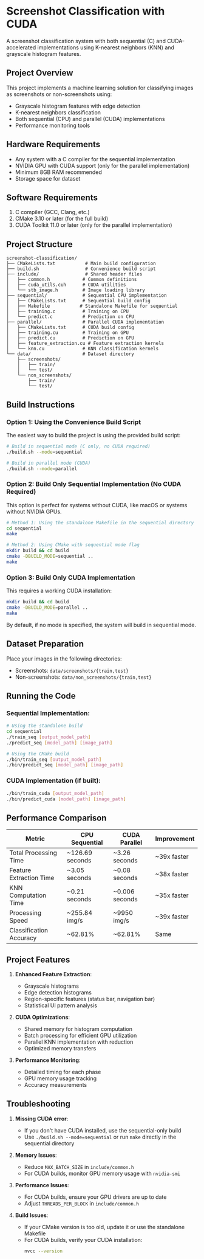 # Screenshot Classification with CUDA

A screenshot classification system with both sequential (C) and CUDA-accelerated implementations using K-nearest neighbors (KNN) and grayscale histogram features.

## Project Overview

This project implements a machine learning solution for classifying images as screenshots or non-screenshots using:
- Grayscale histogram features with edge detection
- K-nearest neighbors classification
- Both sequential (CPU) and parallel (CUDA) implementations
- Performance monitoring tools

## Hardware Requirements

- Any system with a C compiler for the sequential implementation
- NVIDIA GPU with CUDA support (only for the parallel implementation)
- Minimum 8GB RAM recommended
- Storage space for dataset

## Software Requirements

1. C compiler (GCC, Clang, etc.)
2. CMake 3.10 or later (for the full build)
3. CUDA Toolkit 11.0 or later (only for the parallel implementation)

## Project Structure

```
screenshot-classification/
├── CMakeLists.txt           # Main build configuration
├── build.sh                 # Convenience build script
├── include/                 # Shared header files
│   ├── common.h            # Common definitions
│   ├── cuda_utils.cuh      # CUDA utilities
│   └── stb_image.h         # Image loading library
├── sequential/             # Sequential CPU implementation
│   ├── CMakeLists.txt      # Sequential build config
│   ├── Makefile           # Standalone Makefile for sequential
│   ├── training.c          # Training on CPU
│   └── predict.c           # Prediction on CPU
├── parallel/               # Parallel CUDA implementation
│   ├── CMakeLists.txt      # CUDA build config
│   ├── training.cu         # Training on GPU
│   ├── predict.cu          # Prediction on GPU
│   ├── feature_extraction.cu # Feature extraction kernels
│   └── knn.cu              # KNN classification kernels
└── data/                   # Dataset directory
    ├── screenshots/
    │   ├── train/
    │   └── test/
    └── non_screenshots/
        ├── train/
        └── test/
```

## Build Instructions

### Option 1: Using the Convenience Build Script

The easiest way to build the project is using the provided build script:

```bash
# Build in sequential mode (C only, no CUDA required)
./build.sh --mode=sequential

# Build in parallel mode (CUDA)
./build.sh --mode=parallel
```

### Option 2: Build Only Sequential Implementation (No CUDA Required)

This option is perfect for systems without CUDA, like macOS or systems without NVIDIA GPUs.

```bash
# Method 1: Using the standalone Makefile in the sequential directory
cd sequential
make

# Method 2: Using CMake with sequential mode flag
mkdir build && cd build
cmake -DBUILD_MODE=sequential ..
make
```

### Option 3: Build Only CUDA Implementation

This requires a working CUDA installation:

```bash
mkdir build && cd build
cmake -DBUILD_MODE=parallel ..
make
```

By default, if no mode is specified, the system will build in sequential mode.

## Dataset Preparation

Place your images in the following directories:
   - Screenshots: `data/screenshots/{train,test}`
   - Non-screenshots: `data/non_screenshots/{train,test}`

## Running the Code

### Sequential Implementation:

```bash
# Using the standalone build
cd sequential
./train_seq [output_model_path]
./predict_seq [model_path] [image_path]

# Using the CMake build
./bin/train_seq [output_model_path]
./bin/predict_seq [model_path] [image_path]
```

### CUDA Implementation (if built):

```bash
./bin/train_cuda [output_model_path]
./bin/predict_cuda [model_path] [image_path]
```

## Performance Comparison

| Metric                  | CPU Sequential  | CUDA Parallel  | Improvement |
|-------------------------|-----------------|----------------|-------------|
| Total Processing Time   | ~126.69 seconds | ~3.26 seconds  | ~39x faster |
| Feature Extraction Time | ~3.05 seconds   | ~0.08 seconds  | ~38x faster |
| KNN Computation Time    | ~0.21 seconds   | ~0.006 seconds | ~35x faster |
| Processing Speed        | ~255.84 img/s   | ~9950 img/s    | ~39x faster |
| Classification Accuracy | ~62.81%         | ~62.81%        | Same        |

## Project Features

1. **Enhanced Feature Extraction**:
   - Grayscale histograms
   - Edge detection histograms
   - Region-specific features (status bar, navigation bar)
   - Statistical UI pattern analysis

2. **CUDA Optimizations**:
   - Shared memory for histogram computation
   - Batch processing for efficient GPU utilization
   - Parallel KNN implementation with reduction
   - Optimized memory transfers

3. **Performance Monitoring**:
   - Detailed timing for each phase
   - GPU memory usage tracking
   - Accuracy measurements

## Troubleshooting

1. **Missing CUDA error**: 
   - If you don't have CUDA installed, use the sequential-only build
   - Use `./build.sh --mode=sequential` or run `make` directly in the sequential directory

2. **Memory Issues**:
   - Reduce `MAX_BATCH_SIZE` in `include/common.h`
   - For CUDA builds, monitor GPU memory usage with `nvidia-smi`

3. **Performance Issues**:
   - For CUDA builds, ensure your GPU drivers are up to date
   - Adjust `THREADS_PER_BLOCK` in `include/common.h`

4. **Build Issues**:
   - If your CMake version is too old, update it or use the standalone Makefile
   - For CUDA builds, verify your CUDA installation:
     ```bash
     nvcc --version
     ``` 